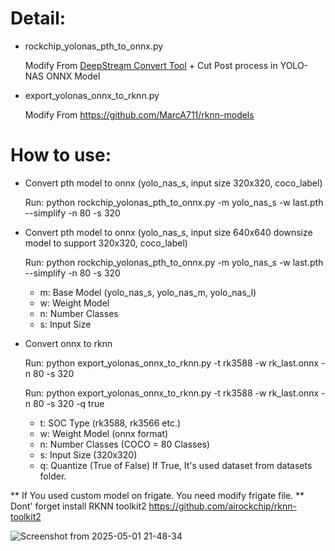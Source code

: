 # Detail:
  - rockchip_yolonas_pth_to_onnx.py
    
    Modify From [DeepStream Convert Tool](https://github.com/marcoslucianops/DeepStream-Yolo) + Cut Post process in YOLO-NAS ONNX Model
  - export_yolonas_onnx_to_rknn.py
    
    Modify From https://github.com/MarcA711/rknn-models
  
# How to use:
- Convert pth model to onnx (yolo_nas_s, input size 320x320, coco_label)
  
  Run:  python rockchip_yolonas_pth_to_onnx.py -m yolo_nas_s -w last.pth  --simplify -n 80 -s 320
- Convert pth model to onnx (yolo_nas_s, input size 640x640 downsize model to support 320x320, coco_label)
  
  Run:  python rockchip_yolonas_pth_to_onnx.py -m yolo_nas_s -w last.pth  --simplify -n 80 -s 320

  - m: Base Model (yolo_nas_s, yolo_nas_m, yolo_nas_l)
  - w: Weight Model
  - n: Number Classes
  - s: Input Size

- Convert onnx to rknn
  
  Run: python export_yolonas_onnx_to_rknn.py -t rk3588 -w rk_last.onnx -n 80 -s 320
  
  Run: python export_yolonas_onnx_to_rknn.py -t rk3588 -w rk_last.onnx -n 80 -s 320 -q true

  - t: SOC Type (rk3588, rk3566 etc.)
  - w: Weight Model (onnx format)
  - n: Number Classes (COCO = 80 Classes)
  - s: Input Size (320x320)
  - q: Quantize (True of False) If True, It's used dataset from datasets folder.

** If You used custom model on frigate. You need modify frigate file.
** Dont' forget install RKNN toolkit2 https://github.com/airockchip/rknn-toolkit2

![Screenshot from 2025-05-01 21-48-34](https://github.com/user-attachments/assets/39f49b10-db78-4857-b596-b11a382daf4d)


